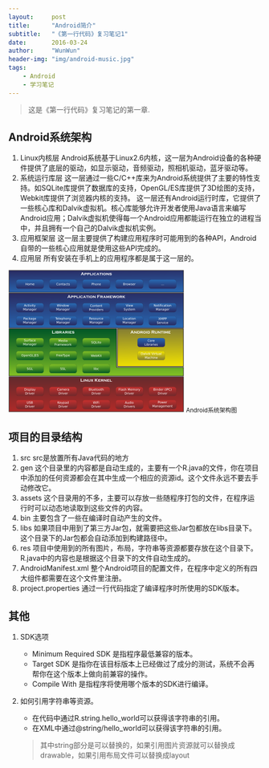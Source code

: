 ```yaml
---
layout:     post
title:      "Android简介"
subtitle:   "《第一行代码》复习笔记1"
date:       2016-03-24
author:     "WunWun"
header-img: "img/android-music.jpg"
tags:
    - Android
    - 学习笔记
---
```


> 这是《第一行代码》复习笔记的第一章.


## Android系统架构

1. Linux内核层
	Android系统基于Linux2.6内核，这一层为Android设备的各种硬件提供了底层的驱动，如显示驱动，音频驱动，照相机驱动，蓝牙驱动等。
2. 系统运行库层
	这一层通过一些C/C++库来为Android系统提供了主要的特性支持。如SQLite库提供了数据库的支持，OpenGL/ES库提供了3D绘图的支持，Webkit库提供了浏览器内核的支持。
	这一层还有Android运行时库，它提供了一些核心库和Dalvik虚拟机。核心库能够允许开发者使用Java语言来编写Android应用；Dalvik虚拟机使得每一个Android应用都能运行在独立的进程当中，并且拥有一个自己的Dalvik虚拟机实例。
3. 应用框架层
	这一层主要提供了构建应用程序时可能用到的各种API，Android自带的一些核心应用就是使用这些API完成的。
4. 应用层
	所有安装在手机上的应用程序都是属于这一层的。

![Android-System-Architecture](/img/in-post/Android-System-Architecture.png)
<small class="img-hint">Android系统架构图</small>


## 项目的目录结构

1. src
	src是放置所有Java代码的地方
2. gen
	这个目录里的内容都是自动生成的，主要有一个R.java的文件，你在项目中添加的任何资源都会在其中生成一个相应的资源id。这个文件永远不要去手动修改它。
3. assets
	这个目录用的不多，主要可以存放一些随程序打包的文件，在程序运行时可以动态地读取到这些文件的内容。
4. bin
	主要包含了一些在编译时自动产生的文件。
5. libs
	如果项目中用到了第三方Jar包，就需要把这些Jar包都放在libs目录下。这个目录下的Jar包都会自动添加到构建路径中。
6. res
	项目中使用到的所有图片，布局，字符串等资源都要存放在这个目录下。R.java中的内容也是根据这个目录下的文件自动生成的。
7. AndroidManifest.xml
	整个Android项目的配置文件，在程序中定义的所有四大组件都需要在这个文件里注册。
8. project.properties
	通过一行代码指定了编译程序时所使用的SDK版本。


## 其他

1. SDK选项
	- Minimum Required SDK 是指程序最低兼容的版本。
	- Target SDK 是指你在该目标版本上已经做过了成分的测试，系统不会再帮你在这个版本上做向前兼容的操作。
	- Compile With 是指程序将使用哪个版本的SDK进行编译。
2. 如何引用字符串等资源。
	- 在代码中通过R.string.hello_world可以获得该字符串的引用。
	- 在XML中通过@string/hello_world可以获得该字符串的引用。

	> 其中string部分是可以替换的，如果引用图片资源就可以替换成drawable，如果引用布局文件可以替换成layout

